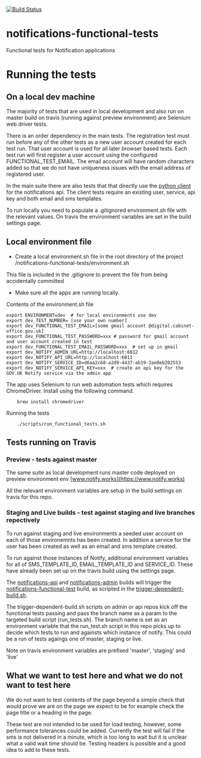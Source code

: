 [![Build Status](https://travis-ci.org/alphagov/notifications-functional-tests.svg)](https://travis-ci.org/alphagov/notifications-functional-tests)

# notifications-functional-tests
Functional tests for Notification applications

# Running the tests

## On a local dev machine

The majority of tests that are used in local development and also run on master build on travis (running against preview environment) are Selenium web driver tests.

There is an order dependency in the main tests. The registration test must run before any of the other tests as a new user account created for each test run. That user account is used for all later browser based tests. Each test run will first register a user account using the configured FUNCTIONAL_TEST_EMAIL. The email account will have random characters added so that we do not have uniqueness issues with the email address of registered user.

In the main suite there are also tests that that directly use the [python client](https://github.com/alphagov/notifications-python-client) for the notifications api. The client tests require an existing user, service, api key and both email and sms templates.

To run locally you need to populate a .gitignored environment.sh file with the relevant values. On travis the environment variables are set in the build settings page.

## Local environment file

- Create a local environment.sh file in the root directory of the project /notifications-functional-tests/environment.sh

This file is included in the .gitignore to prevent the file from being accidentally committed
- Make sure all the apps are running locally.


Contents of the environment.sh file

```shell
export ENVIRONMENT=dev  # for local environments use dev
export dev_TEST_NUMBER= [use your own number]
export dev_FUNCTIONAL_TEST_EMAIL=[some gmail account @digital.cabinet-office.gov.uk]
export dev_FUNCTIONAL_TEST_PASSWORD=xxx # password for gmail account and user account created in test
export dev_FUNCTIONAL_TEST_EMAIL_PASSWORD=xxx  # set up in gmail
export dev_NOTIFY_ADMIN_URL=http://localhost:6012
export dev_NOTIFY_API_URL=http://localhost:6011
export dev_NOTIFY_SERVICE_ID=d6aa2c68-a2d9-4437-ab19-3ae8eb202553
export dev_NOTIFY_SERVICE_API_KEY=xxx  # create an api key for the GOV.UK Notify service via the admin app

```

The app uses Selenium to run web automation tests which requires ChromeDriver. Install using the following command.

```shell
    brew install chromedriver
```

Running the tests

```shell
    ./scripts/run_functional_tests.sh
```

## Tests running on Travis


### Preview - tests against master

The same suite as local development runs master code deployed on preview environment env [www.notify.works](https://www.notify.works)

All the relevant environment variables are setup in the build settings on travis for this repo.


### Staging and Live builds - test against staging and live branches repectively

To run against staging and live environments a seeded user account on each of those environemnts has been created. In addition a service for the user has been created as well as an email and sms template created.

To run against those instances of Notify, additional environment variables for all of SMS_TEMPLATE_ID, EMAIL_TEMPLATE_ID and SERVICE_ID. These have already been set up on the travis build using the settings page.

The [notifications-api](https://github.com/alphagov/notifications-api) and [notifications-admin](https://github.com/alphagov/notifications-admin) builds
will trigger the [notifications-functional-test](https://github.com/alphagov/notifications-functional-tests) build,
as scripted in the [trigger-dependent-build.sh](https://github.com/alphagov/notifications-admin/blob/master/scripts/trigger-dependent-build.sh).

The trigger-dependent-build.sh scripts on admin or api repos kick off the functional tests passing and pass the branch name as a param to the targeted build script (run_tests.sh). The branch name is set as an environment variable that the run_test.sh script in this repo picks up to decide which tests to run and againsts which instance of notify. This could be a run of tests agaings one of master, staging or live.


Note on travis environment variables are prefixed 'master', 'staging' and 'live'

## What we want to test here and what we do not want to test here
We do not want to test contents of the page beyond a simple check that would prove we are on the page we expect to be for example check the page title or a heading in the page.

These test are not intended to be used for load testing, however, some performance tolerances could be added.
Currently the test will fail if the sms is not delivered in a minute, which is too long to wait but it is unclear what a valid wait time should be.
Testing headers is possible and a good idea to add to these tests.
